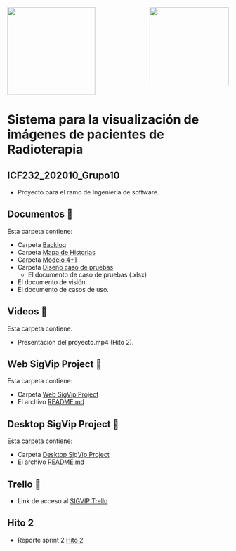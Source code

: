 <img align="right" src="Imagenes/logo.png" width="180">
<img src="Imagenes/SigVIP_Logo.jpg" width="200">

# Sistema para la visualización de imágenes de pacientes de Radioterapia
## ICF232_202010_Grupo10
* Proyecto para el ramo de Ingeniería de software.

## Documentos 📂
Esta carpeta contiene:
* Carpeta [Backlog](https://github.com/White-Mask/ICF232_202010_Grupo10/tree/master/Documentos/Backlog)
* Carpeta [Mapa de Historias](https://github.com/White-Mask/ICF232_202010_Grupo10/tree/master/Documentos/Mapa%20de%20Historias)
* Carpeta [Modelo 4+1](https://github.com/White-Mask/ICF232_202010_Grupo10/tree/master/Documentos/Modelo%204%2B1)
* Carpeta [Diseño caso de pruebas](https://github.com/White-Mask/ICF232_202010_Grupo10/tree/master/Documentos/Dise%C3%B1o%20caso%20de%20pruebas)
    * El documento de caso de pruebas (.xlsx)
* El documento de visión.
* El documento de casos de uso.

## Videos 🎥
Esta carpeta contiene:
* Presentación del proyecto.mp4 (Hito 2).

## Web SigVip Project 🚧
Esta carpeta contiene:
* Carpeta [Web SigVip Project](https://github.com/White-Mask/ICF232_202010_Grupo10/tree/master/Web%20SigVip%20Project)
* El archivo [README.md](https://github.com/White-Mask/ICF232_202010_Grupo10/blob/master/Web%20SigVip%20Project/README.md)

## Desktop SigVip Project 🚧
Esta carpeta contiene:
* Carpeta [Desktop SigVip Project](https://github.com/White-Mask/ICF232_202010_Grupo10/tree/master/Desktop%20SigVip%20Project)
* El archivo [README.md](https://github.com/White-Mask/ICF232_202010_Grupo10/blob/master/Desktop%20SigVip%20Project/README.md)

## Trello 📝
* Link de acceso al [SIGVIP Trello](https://trello.com/b/GpgYn9OR/sigvip)

## Hito 2
* Reporte sprint 2 [Hito 2](https://github.com/White-Mask/ICF232_202010_Grupo10/blob/master/Hito_2.docx)
